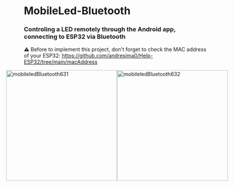 # MobileLed-Bluetooth
### Controling a LED remotely through the Android app, connecting to ESP32 via Bluetooth

:warning: Before to implement this project, don't forget to check the MAC address of your ESP32:
https://github.com/andresima0/Help-ESP32/tree/main/macAddress

<div style="display: flex; justify-content: center;">
  <img src="https://github.com/andresima0/MobileLed-Bluetooth/assets/111400782/26e5c55d-9458-4439-9f56-5ac07efd3038"
    alt="mobileledBluetooth631" width="300">
  <img src="https://github.com/andresima0/MobileLed-Bluetooth/assets/111400782/b1e33d67-87bb-4609-ae29-f1bfd6066692"
    alt="mobileledBluetooth632" width="300">
</div>
